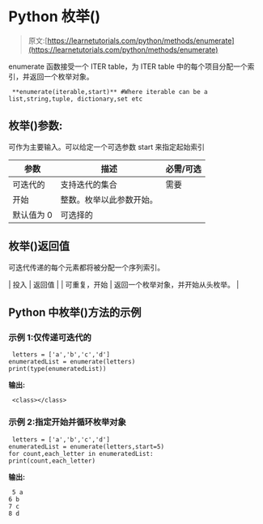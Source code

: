 # Python 枚举()

> 原文:[https://learnetutorials.com/python/methods/enumerate](https://learnetutorials.com/python/methods/enumerate)

enumerate 函数接受一个 ITER table，为 ITER table 中的每个项目分配一个索引，并返回一个枚举对象。

```
 **enumerate(iterable,start)** #Where iterable can be a list,string,tuple, dictionary,set etc 

```

## 枚举()参数:

可作为主要输入。可以给定一个可选参数 start 来指定起始索引

| 参数 | 描述 | 必需/可选 |
| --- | --- | --- |
| 可迭代的 | 支持迭代的集合 | 需要 |
| 开始 | 整数。枚举以此参数开始。
默认值为 0 | 可选择的 |

## 枚举()返回值

可迭代传递的每个元素都将被分配一个序列索引。

| 投入 | 返回值 |
| 可重复，开始 | 返回一个枚举对象，并开始从头枚举。 |

## Python 中枚举()方法的示例

### 示例 1:仅传递可迭代的

```
 letters = ['a','b','c','d'] 
enumeratedList = enumerate(letters) 
print(type(enumeratedList)) 

```

**输出:**

```
 <class></class> 
```

### 示例 2:指定开始并循环枚举对象

```
 letters = ['a','b','c','d']
enumeratedList = enumerate(letters,start=5) 
for count,each_letter in enumeratedList:
print(count,each_letter) 

```

**输出:**

```
 5 a
6 b
7 c
8 d 
```